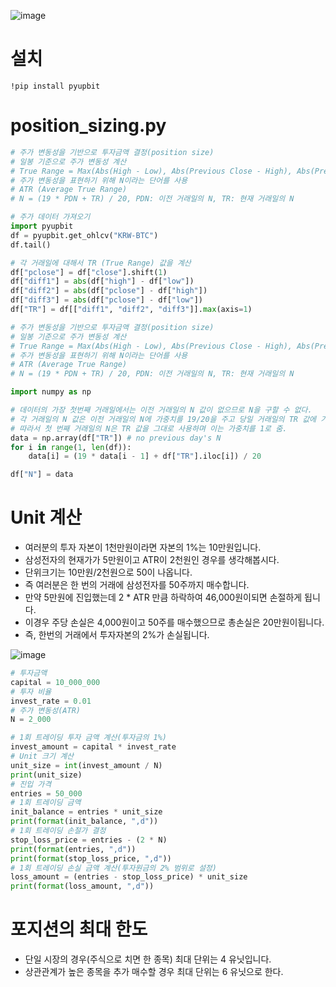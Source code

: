![image](https://user-images.githubusercontent.com/102650331/182150315-b0f8dd61-fa2f-4184-80e4-d9121c595c3d.png)

# 설치
```
!pip install pyupbit

```

# position_sizing.py
```python
# 주가 변동성을 기반으로 투자금액 결정(position size)
# 일봉 기준으로 주가 변동성 계산
# True Range = Max(Abs(High - Low), Abs(Previous Close - High), Abs(Previous Close - Low))
# 주가 변동성을 표현하기 위해 N이라는 단어를 사용
# ATR (Average True Range)
# N = (19 * PDN + TR) / 20, PDN: 이전 거래일의 N, TR: 현재 거래일의 N

# 주가 데이터 가져오기
import pyupbit
df = pyupbit.get_ohlcv("KRW-BTC")
df.tail()

# 각 거래일에 대해서 TR (True Range) 값을 계산
df["pclose"] = df["close"].shift(1)
df["diff1"] = abs(df["high"] - df["low"])
df["diff2"] = abs(df["pclose"] - df["high"])
df["diff3"] = abs(df["pclose"] - df["low"])
df["TR"] = df[["diff1", "diff2", "diff3"]].max(axis=1)

# 주가 변동성을 기반으로 투자금액 결정(position size)
# 일봉 기준으로 주가 변동성 계산
# True Range = Max(Abs(High - Low), Abs(Previous Close - High), Abs(Previous Close - Low))
# 주가 변동성을 표현하기 위해 N이라는 단어를 사용
# ATR (Average True Range)
# N = (19 * PDN + TR) / 20, PDN: 이전 거래일의 N, TR: 현재 거래일의 N

import numpy as np

# 데이터의 가장 첫번째 거래일에서는 이전 거래일의 N 값이 없으므로 N을 구할 수 없다.
# 각 거래일의 N 값은 이전 거래일의 N에 가중치를 19/20을 주고 당일 거래일의 TR 값에 가중치를 1/20을 준 가중 평균값
# 따라서 첫 번째 거래일의 N은 TR 값을 그대로 사용하며 이는 가중치를 1로 줌.
data = np.array(df["TR"]) # no previous day's N
for i in range(1, len(df)):
    data[i] = (19 * data[i - 1] + df["TR"].iloc[i]) / 20

df["N"] = data


```

# Unit 계산
- 여러분의 투자 자본이 1천만원이라면 자본의 1%는 10만원입니다.
- 삼성전자의 현재가가 5만원이고 ATR이 2천원인 경우를 생각해봅시다.
- 단위크기는 10만원/2천원으로 50이 나옵니다.
- 즉 여러분은 한 번의 거래에 삼성전자를 50주까지 매수합니다.
- 만약 5만원에 진입했는데 2 * ATR 만큼 하락하여 46,000원이되면 손절하게 됩니다.
- 이경우 주당 손실은 4,000원이고 50주를 매수했으므로 총손실은 20만원이됩니다.
- 즉, 한번의 거래에서 투자자본의 2%가 손실됩니다.

![image](https://user-images.githubusercontent.com/102650331/182377110-d2dd3796-8d5e-4cb9-b1a8-650710872ab3.png)

```python
# 투자금액
capital = 10_000_000
# 투자 비율
invest_rate = 0.01
# 주가 변동성(ATR)
N = 2_000

# 1회 트레이딩 투자 금액 계산(투자금의 1%)
invest_amount = capital * invest_rate
# Unit 크기 계산
unit_size = int(invest_amount / N)
print(unit_size)
# 진입 가격
entries = 50_000
# 1회 트레이딩 금액
init_balance = entries * unit_size
print(format(init_balance, ",d"))
# 1회 트레이딩 손절가 결정
stop_loss_price = entries - (2 * N)
print(format(entries, ",d"))
print(format(stop_loss_price, ",d"))
# 1회 트레이딩 손실 금액 계산(투자원금의 2% 범위로 설정)
loss_amount = (entries - stop_loss_price) * unit_size
print(format(loss_amount, ",d"))

```



# 포지션의 최대 한도
- 단일 시장의 경우(주식으로 치면 한 종목) 최대 단위는 4 유닛입니다.
- 상관관계가 높은 종목을 추가 매수할 경우 최대 단위는 6 유닛으로 한다.
